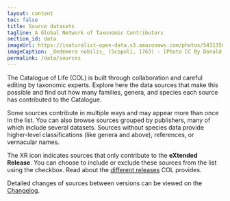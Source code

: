 ```yaml
---
layout: content
toc: false
title: Source datasets
tagline: A Global Network of Taxonomic Contributors
section_id: data
imageUrl: https://inaturalist-open-data.s3.amazonaws.com/photos/543135802/large.jpg
imageCaption: _Oedemera nobilis_ (Scopoli, 1763) - [Photo CC By Donald Hobern](https://www.flickr.com/photos/dhobern/8738737007)
permalink: /data/sources
---
```



The Catalogue of Life (COL) is built through collaboration and careful editing by taxonomic experts. Explore here the data sources that make this possible and find out how many families, genera, and species each source has contributed to the Catalogue. 

Some sources contribute in multiple ways and may appear more than once in the list. You can also browse sources grouped by publishers, many of which include several datasets. Sources without species data provide higher-level classifications (like genera and above), references, or vernacular names. 

The XR icon indicates sources that only contribute to the **eXtended Release**. You can choose to include or exclude these sources from the list using the checkbox. Read about the [different releases](/building/releases) COL provides. 

Detailed changes of sources between versions can be viewed on the [Changelog](/data/changelog). 

<div class="row" style="background: white; margin-top: 0px; margin-bottom: 0px">
  <div id="datasetSearch"></div>
</div>
  <script>
      'use strict';

const e = React.createElement;

class DatasetSearch extends React.Component {

    render() {
     
  
      return e(
        ColBrowser.DatasetSearch,
        { catalogueKey: '{{ site.react.datasetKey }}' ,  pathToDataset: '{{ site.react.pathToDataset }}', pathToSearch: '{{ site.react.pathToSearch }}', auth: '{{ site.react.auth }}'}
      );
    }
  }

const domContainer = document.querySelector('#datasetSearch');
ReactDOM.render(e(DatasetSearch), domContainer);
  </script>
